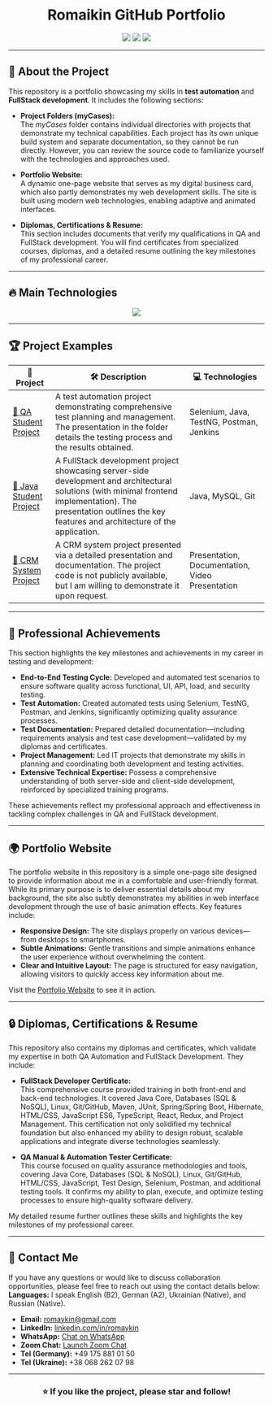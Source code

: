 <h1 align="center"> Romaikin GitHub Portfolio </h1>

<p align="center">
  <img src="https://img.shields.io/github/stars/RomNox/Portfolio?style=for-the-badge">
  <img src="https://img.shields.io/github/forks/RomNox/Portfolio?style=for-the-badge">
  <img src="https://img.shields.io/github/license/RomNox/Portfolio?style=for-the-badge">
</p>

---

## 🌟 About the Project

This repository is a portfolio showcasing my skills in **test automation** and **FullStack development**. It includes the following sections:

- **Project Folders (myCases):**  
  The *myCases* folder contains individual directories with projects that demonstrate my technical capabilities. Each project has its own unique build system and separate documentation, so they cannot be run directly. However, you can review the source code to familiarize yourself with the technologies and approaches used.

- **Portfolio Website:**  
  A dynamic one-page website that serves as my digital business card, which also partly demonstrates my web development skills. The site is built using modern web technologies, enabling adaptive and animated interfaces.

- **Diplomas, Certifications & Resume:**  
  This section includes documents that verify my qualifications in QA and FullStack development. You will find certificates from specialized courses, diplomas, and a detailed resume outlining the key milestones of my professional career.

---

## 🔥 Main Technologies

<p align="center">
  <img src="https://skillicons.dev/icons?i=java,js,html,css,git,linux,mysql,selenium,postman,jenkins">
</p>

---

## 🏆 Project Examples

| 🚀 Project                                                   | 🛠 Description                                                                                                                                                                                                                                      | 💻 Technologies                                      |
|--------------------------------------------------------------|------------------------------------------------------------------------------------------------------------------------------------------------------------------------------------------------------------------------------------------------------|-----------------------------------------------------|
| [📌 QA Student Project](https://github.com/RomNox/Portfolio/tree/main/myCases/qaStudentProject) | A test automation project demonstrating comprehensive test planning and management. The presentation in the folder details the testing process and the results obtained.                                                                      | Selenium, Java, TestNG, Postman, Jenkins             |
| [📌 Java Student Project](https://github.com/RomNox/Portfolio/tree/main/myCases/javaStudentProject) | A FullStack development project showcasing server-side development and architectural solutions (with minimal frontend implementation). The presentation outlines the key features and architecture of the application.                        | Java, MySQL, Git                                    |
| [📌 CRM System Project](https://github.com/RomNox/Portfolio/tree/main/myCases/crmProject)          | A CRM system project presented via a detailed presentation and documentation. The project code is not publicly available, but I am willing to demonstrate it upon request.                                                                         | Presentation, Documentation, Video Presentation     |

---

## 💼 Professional Achievements

This section highlights the key milestones and achievements in my career in testing and development:

- **End-to-End Testing Cycle:** Developed and automated test scenarios to ensure software quality across functional, UI, API, load, and security testing.
- **Test Automation:** Created automated tests using Selenium, TestNG, Postman, and Jenkins, significantly optimizing quality assurance processes.
- **Test Documentation:** Prepared detailed documentation—including requirements analysis and test case development—validated by my diplomas and certificates.
- **Project Management:** Led IT projects that demonstrate my skills in planning and coordinating both development and testing activities.
- **Extensive Technical Expertise:** Possess a comprehensive understanding of both server-side and client-side development, reinforced by specialized training programs.

These achievements reflect my professional approach and effectiveness in tackling complex challenges in QA and FullStack development.

---

## 🌍 Portfolio Website

The portfolio website in this repository is a simple one-page site designed to provide information about me in a comfortable and user-friendly format. While its primary purpose is to deliver essential details about my background, the site also subtly demonstrates my abilities in web interface development through the use of basic animation effects. Key features include:

- **Responsive Design:** The site displays properly on various devices—from desktops to smartphones.
- **Subtle Animations:** Gentle transitions and simple animations enhance the user experience without overwhelming the content.
- **Clear and Intuitive Layout:** The page is structured for easy navigation, allowing visitors to quickly access key information about me.

Visit the [Portfolio Website](https://romnox.github.io/Portfolio/) to see it in action.

---

## 🔒 Diplomas, Certifications & Resume

This repository also contains my diplomas and certificates, which validate my expertise in both QA Automation and FullStack Development. They include:

- **FullStack Developer Certificate:**  
  This comprehensive course provided training in both front-end and back-end technologies. It covered Java Core, Databases (SQL & NoSQL), Linux, Git/GitHub, Maven, JUnit, Spring/Spring Boot, Hibernate, HTML/CSS, JavaScript ES6, TypeScript, React, Redux, and Project Management. This certification not only solidified my technical foundation but also enhanced my ability to design robust, scalable applications and integrate diverse technologies seamlessly.

- **QA Manual & Automation Tester Certificate:**  
  This course focused on quality assurance methodologies and tools, covering Java Core, Databases (SQL & NoSQL), Linux, Git/GitHub, HTML/CSS, JavaScript, Test Design, Selenium, Postman, and additional testing tools. It confirms my ability to plan, execute, and optimize testing processes to ensure high-quality software delivery.

My detailed resume further outlines these skills and highlights the key milestones of my professional career.

---

## 📩 Contact Me

If you have any questions or would like to discuss collaboration opportunities, please feel free to reach out using the contact details below:
**Languages:** I speak English (B2), German (A2), Ukrainian (Native), and Russian (Native).  

- **Email:** [romaykin@gmail.com](mailto:romaykin@gmail.com)
- **LinkedIn:** [linkedin.com/in/romaykin](https://www.linkedin.com/in/romaykin)
- **WhatsApp:** [Chat on WhatsApp](https://api.whatsapp.com/send?phone=+380682620798)
- **Zoom Chat:** [Launch Zoom Chat](https://us05web.zoom.us/launch/chat?src=direct_chat_link&email=romaykin%40gmail.com)
- **Tel (Germany):** +49 175 881 01 50
- **Tel (Ukraine):** +38 068 262 07 98

---

<h3 align="center">⭐️ If you like the project, please star and follow!</h3>
